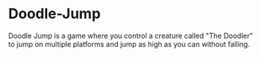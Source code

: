 # Doodle-Jump
Doodle Jump is a game where you control a creature called "The Doodler" to jump on multiple platforms and jump as high as you can without falling.

